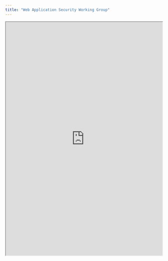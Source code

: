 ```yaml
---
title: "Web Application Security Working Group"
---
```



<iframe height="750" width="100%" src="https://ewelton.github.io/ktest/wiki.html#Web%20Application%20Security%20Working%20Group"></iframe>
